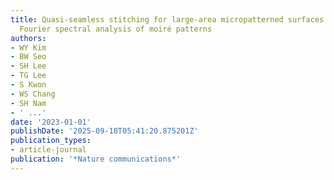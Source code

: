 ```yaml
---
title: Quasi-seamless stitching for large-area micropatterned surfaces enabled by
  Fourier spectral analysis of moiré patterns
authors:
- WY Kim
- BW Seo
- SH Lee
- TG Lee
- S Kwon
- WS Chang
- SH Nam
- ' ...'
date: '2023-01-01'
publishDate: '2025-09-18T05:41:20.875201Z'
publication_types:
- article-journal
publication: '*Nature communications*'
---
```

